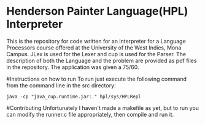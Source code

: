 # Henderson Painter Language(HPL) Interpreter
This is the repository for code written for an interpreter for a Language Processors course offered at the University of the West Indies, Mona Campus. JLex is used for the Lexer and cup is used for the Parser. The description of both the Language and the problem are provided as pdf files in the repository. The application was given a  75/60.

#Instructions on how to run
To run just execute the following command from the command line in the src directory:
```
java -cp "java_cup.runtime.jar:." hpl/sys/HPLRepl 
```

#Contributing
Unfortunately I haven't made a makefile as yet, but to run you can modify the runner.c file appropriately, then compile and run it.



